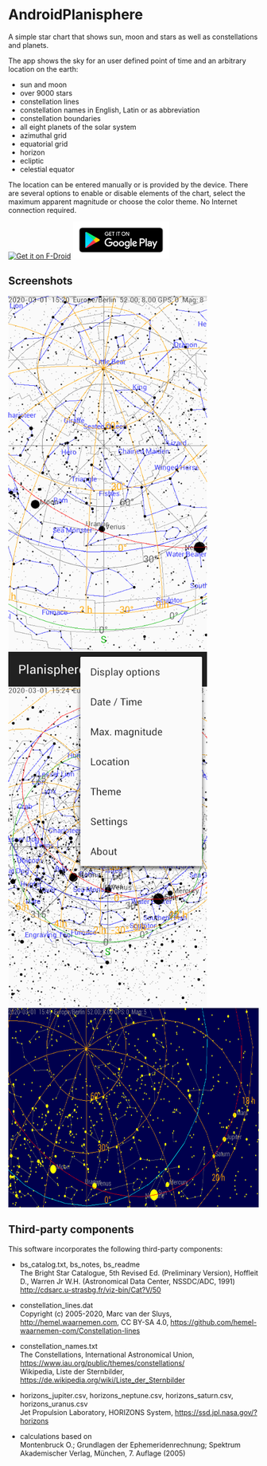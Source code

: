 # AndroidPlanisphere

A simple star chart that shows sun, moon and stars as well as constellations and planets.

The app shows the sky for an user defined point of time and an arbitrary location on the earth:

- sun and moon
- over 9000 stars
- constellation lines
- constellation names in English, Latin or as abbreviation
- constellation boundaries
- all eight planets of the solar system
- azimuthal grid
- equatorial grid
- horizon
- ecliptic
- celestial equator

The location can be entered manually or is provided by the device. There are
several options to enable or disable elements of the chart, select the maximum
apparent magnitude or choose the color theme. No Internet connection required.

[<img src="https://fdroid.gitlab.io/artwork/badge/get-it-on.png"
      alt="Get it on F-Droid"
      height="75">](https://f-droid.org/packages/org.tengel.planisphere)
[<img src="google-play-badge.png"
      alt="Get it on Google Play"
      height="75" >](https://play.google.com/store/apps/details?id=org.tengel.planisphere)


## Screenshots

<img src="metadata/en-US/images/phoneScreenshots/screenshot_01.png" width="400"/>
<img src="metadata/en-US/images/phoneScreenshots/screenshot_05.png" width="400"/>

<img src="metadata/en-US/images/phoneScreenshots/screenshot_03.png" height="400"/>


## Third-party components

This software incorporates the following third-party components:

* bs_catalog.txt, bs_notes, bs_readme  
  The Bright Star Catalogue,  5th Revised Ed. (Preliminary Version), Hoffleit
  D., Warren Jr W.H. (Astronomical Data Center, NSSDC/ADC, 1991)
  http://cdsarc.u-strasbg.fr/viz-bin/Cat?V/50

* constellation_lines.dat  
  Copyright (c) 2005-2020, Marc van der Sluys, http://hemel.waarnemen.com,
  CC BY-SA 4.0, https://github.com/hemel-waarnemen-com/Constellation-lines

* constellation_names.txt  
  The Constellations, International Astronomical Union,
  https://www.iau.org/public/themes/constellations/  
  Wikipedia, Liste der Sternbilder, https://de.wikipedia.org/wiki/Liste_der_Sternbilder

* horizons_jupiter.csv, horizons_neptune.csv, horizons_saturn.csv, horizons_uranus.csv  
  Jet Propulsion Laboratory, HORIZONS System, https://ssd.jpl.nasa.gov/?horizons

* calculations based on  
  Montenbruck O.; Grundlagen der Ephemeridenrechnung; Spektrum Akademischer
  Verlag, München, 7. Auflage (2005)
